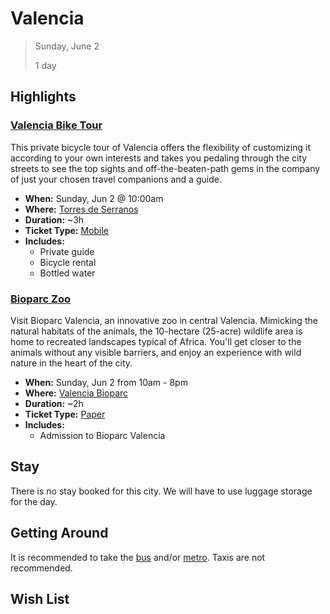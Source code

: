 # Valencia

> Sunday, June 2
> 
> 1 day

## Highlights

### [Valencia Bike Tour](https://www.viator.com/tours/Valencia/All-of-Valencia-Private-Bike-Tour/d811-24380P305)

This private bicycle tour of Valencia offers the flexibility of customizing it according to your own interests and takes you pedaling through the city streets to see the top sights and off-the-beaten-path gems in the company of just your chosen travel companions and a guide.

* **When:** Sunday, Jun 2 @ 10:00am
* **Where:** [Torres de Serranos](https://www.google.com/maps/place/Torres+de+Serranos/@39.4791922,-0.3759983,15z/data=!4m5!3m4!1s0x0:0x2ea5d20801e3ab45!8m2!3d39.4791922!4d-0.3759983)
* **Duration:** ~3h
* **Ticket Type:** [Mobile](https://drive.google.com/drive/u/0/folders/1ZbXvirWMfLBHrpevH0fz4mF6zAakNbqR)
* **Includes:**
  * Private guide
  * Bicycle rental
  * Bottled water

### [Bioparc Zoo](https://www.viator.com/tours/Valencia/Bioparc-Valencia-Admission-Ticket/d811-55216P1)

Visit Bioparc Valencia, an innovative zoo in central Valencia. Mimicking the natural habitats of the animals, the 10-hectare (25-acre) wildlife area is home to recreated landscapes typical of Africa. You'll get closer to the animals without any visible barriers, and enjoy an experience with wild nature in the heart of the city.

* **When:** Sunday, Jun 2 from 10am - 8pm
* **Where:** [Valencia Bioparc](https://www.google.com/maps/place/Valencia+Bioparc/@39.4782799,-0.4140226,16z/data=!3m1!4b1!4m5!3m4!1s0xd6045879cfacebb:0x5528071362f6c4af!8m2!3d39.4780257!4d-0.4076106)
* **Duration:** ~2h
* **Ticket Type:** [Paper](https://drive.google.com/drive/u/0/folders/1ZbXvirWMfLBHrpevH0fz4mF6zAakNbqR)
* **Includes:**
  * Admission to Bioparc Valencia

## Stay

There is no stay booked for this city. We will have to use luggage storage for the day.

## Getting Around

It is recommended to take the [bus](http://www.emtvalencia.es/ciudadano/index.php) and/or [metro](https://www.metrovalencia.es/page.php?idioma=_en). Taxis are not recommended.

## Wish List